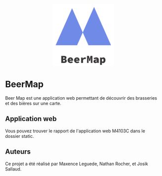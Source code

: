 <p align="center">
  <a href="https://github.com/PeiP-2018-Work-Nantes-DUT-INFO/BeerMap">
    <img width="200" alt="Logo" src="logo.png">
  </a>
</p>

# BeerMap

Beer Map est une application web permettant de découvrir des brasseries et des bières sur une carte.

## Application web

Vous pouvez trouver le rapport de l'application web M4103C dans le dossier static.

## Auteurs
Ce projet a été réalisé par Maxence Leguede, Nathan Rocher, et Josik Sallaud.